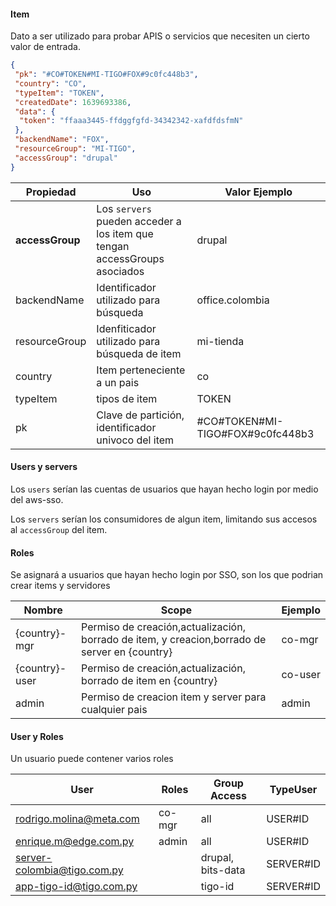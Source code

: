 #### Item

Dato a  ser utilizado para probar APIS o servicios que necesiten un cierto valor de entrada.


```json
{
 "pk": "#CO#TOKEN#MI-TIGO#FOX#9c0fc448b3",
 "country": "CO",
 "typeItem": "TOKEN",
 "createdDate": 1639693386,
 "data": {
  "token": "ffaaa3445-ffdggfgfd-34342342-xafdfdsfmN"
 },
 "backendName": "FOX",
 "resourceGroup": "MI-TIGO",
 "accessGroup": "drupal"
}
````

| Propiedad | Uso | Valor Ejemplo |
| -------- | --- | -------------- |
| **accessGroup** | Los `servers` pueden acceder a los item que tengan accessGroups asociados  | drupal 
| backendName | Identificador utilizado para búsqueda  | office.colombia  |
| resourceGroup| Idenfiticador utilizado para búsqueda de item | mi-tienda |
| country | Item perteneciente a un pais | co| 
| typeItem | tipos de item | TOKEN | BASIC_CREDENTIALS | MSISDN | 
| pk       | Clave de partición, identificador univoco del item | #CO#TOKEN#MI-TIGO#FOX#9c0fc448b3

#### Users  y servers

Los `users` serían las cuentas de usuarios que hayan hecho login por medio del aws-sso.

Los `servers` serían los consumidores de algun item, limitando sus accesos
al `accessGroup` del item.

#### Roles 

Se asignará a usuarios que hayan hecho login por SSO, son los que podrian crear items y servidores


|Nombre | Scope | Ejemplo|
| ----- | ---- | ------- |
|{country}-mgr | Permiso de creación,actualización, borrado de item, y creacion,borrado de server en {country} | co-mgr
|{country}-user | Permiso de creación,actualización, borrado de item en {country}| co-user
| admin | Permiso de creacion item y server para cualquier pais | admin | 


#### User y Roles

Un usuario puede contener varios roles

| User | Roles | Group Access | TypeUser |
| ---- | -------- | ------------ | -------- |
| rodrigo.molina@meta.com | co-mgr | all | USER#ID |
| enrique.m@edge.com.py | admin | all | USER#ID |
| server-colombia@tigo.com.py |         | drupal, bits-data | SERVER#ID |
| app-tigo-id@tigo.com.py |             | tigo-id | SERVER#ID |

